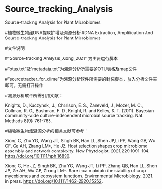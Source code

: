 # Source_tracking_Analysis
Source-tracking Analysis for Plant Microbiomes

#植物微生物组DNA提取扩增及溯源分析
#DNA Extraction, Amplification And Source-tracking Analysis for Plant Microbiomes

#文件说明

#“Source-tracking Analysis_Xiong_2021” 为主要运行脚本

#“otus.txt”及“metadata.txt”为溯源分析所需要的OTU表格及map文件

#“sourcetracker_for_qiime”为溯源分析软件所需要的封装脚本，放入分析文件夹即可，无需打开操作

#溯源分析软件所需引用文献：

Knights, D., Kuczynski, J., Charlson, E. S., Zaneveld, J., Mozer, M. C., Collman, R. G., Bushman, F. D., Knight, R. and Kelley, S. T. (2011). Bayesian community-wide culture-independent microbial source tracking. Nat. Methods 8(9): 761-763.

#植物微生物组溯源分析的相关文献可参考：

Xiong C, Zhu YG, Wang JT, Singh BK, Han LL, Shen JP,Li PP, Wang GB, Wu CF, Ge AH, Zhang LM*, He JZ. Host selection shapes crop microbiome assembly and network complexity. New Phytologist. 2021;229:1091-104. https://doi.org/10.1111/nph.16890.

Xiong C, He JZ, Singh BK, Zhu YG, Wang JT, Li PP, Zhang QB, Han LL, Shen JP, Ge AH, Wu CF, Zhang LM*. Rare taxa maintain the stability of crop mycobiomes and ecosystem functions. Environmental Microbiology. 2021. in press. https://doi.org/10.1111/1462-2920.15262.



